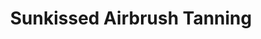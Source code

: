 ---
title: "Sunkissed Airbrush Tanning"
url: /hamilton-township/sunkissed-airbrush-tanning/
shop: beauty
---